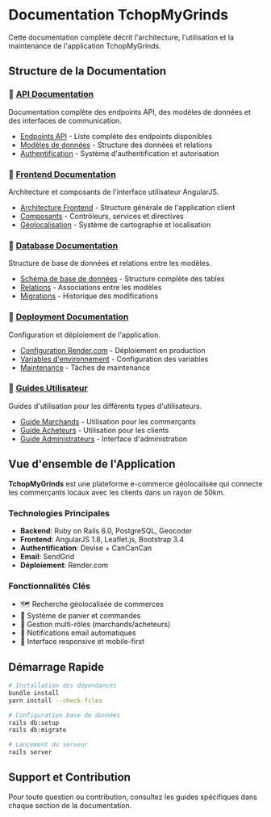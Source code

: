 # Documentation TchopMyGrinds

Cette documentation complète décrit l'architecture, l'utilisation et la maintenance de l'application TchopMyGrinds.

## Structure de la Documentation

### 📁 [API Documentation](./api/)
Documentation complète des endpoints API, des modèles de données et des interfaces de communication.

- [Endpoints API](./api/endpoints.md) - Liste complète des endpoints disponibles
- [Modèles de données](./api/models.md) - Structure des données et relations
- [Authentification](./api/authentication.md) - Système d'authentification et autorisation

### 📁 [Frontend Documentation](./frontend/)
Architecture et composants de l'interface utilisateur AngularJS.

- [Architecture Frontend](./frontend/architecture.md) - Structure générale de l'application client
- [Composants](./frontend/components.md) - Contrôleurs, services et directives
- [Géolocalisation](./frontend/geolocation.md) - Système de cartographie et localisation

### 📁 [Database Documentation](./database/)
Structure de base de données et relations entre les modèles.

- [Schéma de base de données](./database/schema.md) - Structure complète des tables
- [Relations](./database/relationships.md) - Associations entre les modèles
- [Migrations](./database/migrations.md) - Historique des modifications

### 📁 [Deployment Documentation](./deployment/)
Configuration et déploiement de l'application.

- [Configuration Render.com](./deployment/render.md) - Déploiement en production
- [Variables d'environnement](./deployment/environment.md) - Configuration des variables
- [Maintenance](./deployment/maintenance.md) - Tâches de maintenance

### 📁 [Guides Utilisateur](./guides/)
Guides d'utilisation pour les différents types d'utilisateurs.

- [Guide Marchands](./guides/merchants.md) - Utilisation pour les commerçants
- [Guide Acheteurs](./guides/buyers.md) - Utilisation pour les clients
- [Guide Administrateurs](./guides/admin.md) - Interface d'administration

## Vue d'ensemble de l'Application

**TchopMyGrinds** est une plateforme e-commerce géolocalisée qui connecte les commerçants locaux avec les clients dans un rayon de 50km.

### Technologies Principales
- **Backend**: Ruby on Rails 6.0, PostgreSQL, Geocoder
- **Frontend**: AngularJS 1.8, Leaflet.js, Bootstrap 3.4
- **Authentification**: Devise + CanCanCan
- **Email**: SendGrid
- **Déploiement**: Render.com

### Fonctionnalités Clés
- 🗺️ Recherche géolocalisée de commerces
- 🛒 Système de panier et commandes
- 👥 Gestion multi-rôles (marchands/acheteurs)  
- 📧 Notifications email automatiques
- 📱 Interface responsive et mobile-first

## Démarrage Rapide

```bash
# Installation des dépendances
bundle install
yarn install --check-files

# Configuration base de données
rails db:setup
rails db:migrate

# Lancement du serveur
rails server
```

## Support et Contribution

Pour toute question ou contribution, consultez les guides spécifiques dans chaque section de la documentation.